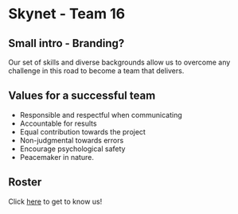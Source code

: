 # Skynet - Team 16

## Small intro - Branding?
Our set of skills and diverse backgrounds allow us to overcome any challenge in this road to become a team that delivers.

## Values for a successful team
-  Responsible and respectful when communicating 
-  Accountable for results
-  Equal contribution towards the project
-  Non-judgmental towards errors 
-  Encourage psychological safety
-  Peacemaker in nature. 

## Roster
Click [here](https://melinucsd.github.io/cse110-team16-tmpwebsite/About) to get to know us!

